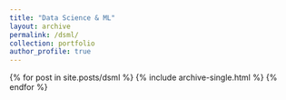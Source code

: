 ```yaml
---
title: "Data Science & ML"
layout: archive
permalink: /dsml/
collection: portfolio
author_profile: true
---
```


{% for post in site.posts/dsml %}
  {% include archive-single.html %}
{% endfor %}
